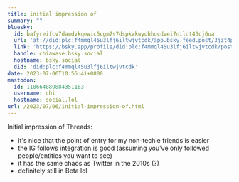 ```yaml
---
title: initial impression of
summary: ""
bluesky:
  id: bafyreifcv7damdvkqewic5cgm7s7dspkwkwyqhhocdvei7nildt43cj6ua
  url: 'at://did:plc:f4mmql45u3lfj6iltwjvtcdk/app.bsky.feed.post/3jzt4pkqoes2s'
  link: 'https://bsky.app/profile/did:plc:f4mmql45u3lfj6iltwjvtcdk/post/3jzt4pkqoes2s'
  handle: chiawase.bsky.social
  hostname: bsky.social
  did: 'did:plc:f4mmql45u3lfj6iltwjvtcdk'
date: 2023-07-06T10:56:41+0800
mastodon:
  id: 110664889884351163
  username: chi
  hostname: social.lol
url: /2023/07/06/initial-impression-of.html
---
```


Initial impression of Threads:

- it's nice that the point of entry for my non-techie friends is easier
- the IG follows integration is good (assuming you've only followed people/entities you want to see)
- it has the same chaos as Twitter in the 2010s (?)
- definitely still in Beta lol
